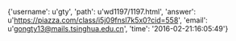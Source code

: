 {'username': u'gty', 'path': u'wd1197/1197.html', 'answer': u'https://piazza.com/class/i5j09fnsl7k5x0?cid=558', 'email': u'gongty13@mails.tsinghua.edu.cn', 'time': '2016-02-21:16:05:49'}